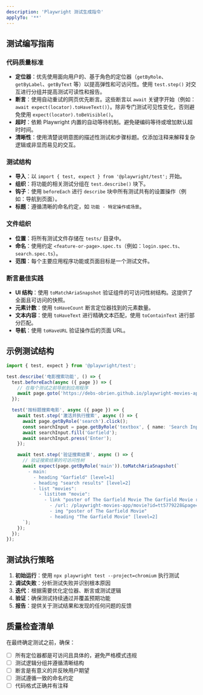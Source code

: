 ```yaml
---
description: 'Playwright 测试生成指令'
applyTo: '**'
---
```


## 测试编写指南

### 代码质量标准
- **定位器**：优先使用面向用户的、基于角色的定位器（`getByRole`、`getByLabel`、`getByText` 等）以提高弹性和可访问性。使用 `test.step()` 对交互进行分组并提高测试可读性和报告。
- **断言**：使用自动重试的网页优先断言。这些断言以 `await` 关键字开始（例如：`await expect(locator).toHaveText()`）。除非专门测试可见性变化，否则避免使用 `expect(locator).toBeVisible()`。
- **超时**：依赖 Playwright 内置的自动等待机制。避免硬编码等待或增加默认超时时间。
- **清晰性**：使用清楚说明意图的描述性测试和步骤标题。仅添加注释来解释复杂逻辑或非显而易见的交互。


### 测试结构
- **导入**：以 `import { test, expect } from '@playwright/test';` 开始。
- **组织**：将功能的相关测试分组在 `test.describe()` 块下。
- **钩子**：使用 `beforeEach` 进行 `describe` 块中所有测试共有的设置操作（例如：导航到页面）。
- **标题**：遵循清晰的命名约定，如 `功能 - 特定操作或场景`。


### 文件组织
- **位置**：将所有测试文件存储在 `tests/` 目录中。
- **命名**：使用约定 `<feature-or-page>.spec.ts`（例如：`login.spec.ts`、`search.spec.ts`）。
- **范围**：每个主要应用程序功能或页面目标是一个测试文件。

### 断言最佳实践
- **UI 结构**：使用 `toMatchAriaSnapshot` 验证组件的可访问性树结构。这提供了全面且可访问的快照。
- **元素计数**：使用 `toHaveCount` 断言定位器找到的元素数量。
- **文本内容**：使用 `toHaveText` 进行精确文本匹配，使用 `toContainText` 进行部分匹配。
- **导航**：使用 `toHaveURL` 验证操作后的页面 URL。


## 示例测试结构

```typescript
import { test, expect } from '@playwright/test';

test.describe('电影搜索功能', () => {
  test.beforeEach(async ({ page }) => {
    // 在每个测试之前导航到应用程序
    await page.goto('https://debs-obrien.github.io/playwright-movies-app');
  });

  test('按标题搜索电影', async ({ page }) => {
    await test.step('激活并执行搜索', async () => {
      await page.getByRole('search').click();
      const searchInput = page.getByRole('textbox', { name: 'Search Input' });
      await searchInput.fill('Garfield');
      await searchInput.press('Enter');
    });

    await test.step('验证搜索结果', async () => {
      // 验证搜索结果的可访问性树
      await expect(page.getByRole('main')).toMatchAriaSnapshot(`
        - main:
          - heading "Garfield" [level=1]
          - heading "search results" [level=2]
          - list "movies":
            - listitem "movie":
              - link "poster of The Garfield Movie The Garfield Movie rating":
                - /url: /playwright-movies-app/movie?id=tt5779228&page=1
                - img "poster of The Garfield Movie"
                - heading "The Garfield Movie" [level=2]
      `);
    });
  });
});
```

## 测试执行策略

1. **初始运行**：使用 `npx playwright test --project=chromium` 执行测试
2. **调试失败**：分析测试失败并识别根本原因
3. **迭代**：根据需要优化定位器、断言或测试逻辑
4. **验证**：确保测试持续通过并覆盖预期功能
5. **报告**：提供关于测试结果和发现的任何问题的反馈

## 质量检查清单

在最终确定测试之前，确保：
- [ ] 所有定位器都是可访问且具体的，避免严格模式违规
- [ ] 测试逻辑分组并遵循清晰结构
- [ ] 断言是有意义的并反映用户期望
- [ ] 测试遵循一致的命名约定
- [ ] 代码格式正确并有注释